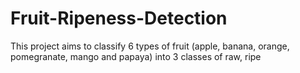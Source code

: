 # Fruit-Ripeness-Detection
This project aims to classify 6 types of fruit (apple, banana, orange, pomegranate, mango and papaya) into 3 classes of raw, ripe 
